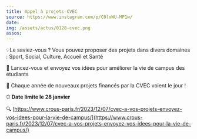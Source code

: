 ```yaml
---
title: Appel à projets CVEC
source: https://www.instagram.com/p/C0lxWU-MP1w/
date:
img: /assets/actus/0128-cvec.png
assos:
---
```


💡Le saviez-vous ? Vous pouvez proposer des projets dans divers domaines : Sport, Social, Culture, Accueil et Santé

💪 Lancez-vous et envoyez vos idées pour améliorer la vie de campus des étudiants

🌟 Chaque année de nouveaux projets financés par la CVEC voient le jour !

⏰ __Date limite le 28 janvier__

🔍 [https://www.crous-paris.fr/2023/12/07/cvec-a-vos-projets-envoyez-vos-idees-pour-la-vie-de-campus/](https://www.crous-paris.fr/2023/12/07/cvec-a-vos-projets-envoyez-vos-idees-pour-la-vie-de-campus/)